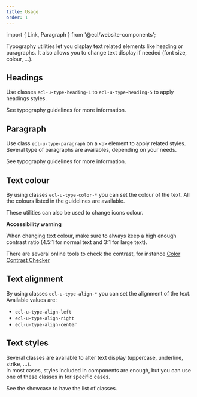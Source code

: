```yaml
---
title: Usage
order: 1
---
```


import { Link, Paragraph } from '@ecl/website-components';

<Paragraph size="lead">
  Typography utilities let you display text related elements like heading or
  paragraphs. It also allows you to change text display if needed (font size,
  colour, ...).
</Paragraph>

## Headings

Use classes `ecl-u-type-heading-1` to `ecl-u-type-heading-5` to apply headings styles.

See <Link to="/eu/guidelines/typography/">typography guidelines</Link> for more information.

## Paragraph

Use class `ecl-u-type-paragraph` on a `<p>` element to apply related styles.  
Several type of paragraphs are availables, depending on your needs.

See <Link to="/eu/guidelines/typography/">typography guidelines</Link> for more information.

## Text colour

By using classes `ecl-u-type-color-*` you can set the colour of the text.
All the colours listed <Link to="/eu/guidelines/colours/">in the guidelines</Link> are available.

These utilities can also be used to change icons colour. 

**Accessibility warning**

When changing text colour, make sure to always keep a high enough contrast ratio (4.5:1 for normal text and 3:1 for large text).

There are several online tools to check the contrast, for instance [Color Contrast Checker](https://webaim.org/resources/contrastchecker/)

## Text alignment

By using classes `ecl-u-type-align-*` you can set the alignment of the text.
Available values are:

- `ecl-u-type-align-left`
- `ecl-u-type-align-right`
- `ecl-u-type-align-center`

## Text styles

Several classes are available to alter text display (uppercase, underline, strike, ...).  
In most cases, styles included in components are enough, but you can use one of these classes in for specific cases.

See the showcase to have the list of classes.

